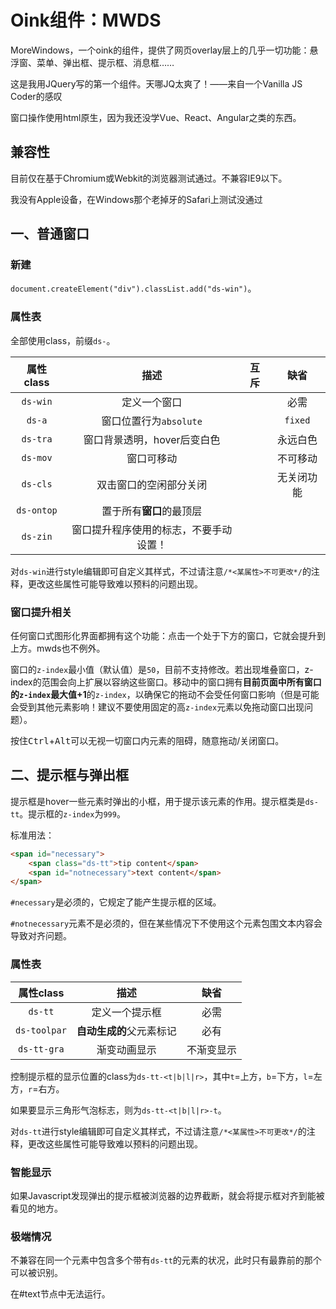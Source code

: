 # Oink组件：MWDS

MoreWindows，一个oink的组件，提供了网页overlay层上的几乎一切功能：悬浮窗、菜单、弹出框、提示框、消息框……

这是我用JQuery写的第一个组件。天哪JQ太爽了！——来自一个Vanilla JS Coder的感叹

窗口操作使用html原生，因为我还没学Vue、React、Angular之类的东西。

## 兼容性

目前仅在基于Chromium或Webkit的浏览器测试通过。不兼容IE9以下。

我没有Apple设备，在Windows那个老掉牙的Safari上测试没通过

## 一、普通窗口

### 新建

`document.createElement("div").classList.add("ds-win")`。

### 属性表

全部使用class，前缀`ds-`。

| 属性class  |                  描述                  | 互斥 |    缺省    |
| :--------: | :------------------------------------: | :--: | :--------: |
|  `ds-win`  |              定义一个窗口              |      |    必需    |
|   `ds-a`   |         窗口位置行为`absolute`         |      |  `fixed`   |
|  `ds-tra`  |      窗口背景透明，hover后变白色       |      |  永远白色  |
|  `ds-mov`  |               窗口可移动               |      |  不可移动  |
|  `ds-cls`  |         双击窗口的空闲部分关闭         |      | 无关闭功能 |
| `ds-ontop` |        置于所有**窗口**的最顶层        |      |            |
|  `ds-zin`  | 窗口提升程序使用的标志，不要手动设置！ |      |            |

对`ds-win`进行style编辑即可自定义其样式，不过请注意`/*<某属性>不可更改*/`的注释，更改这些属性可能导致难以预料的问题出现。

### 窗口提升相关

任何窗口式图形化界面都拥有这个功能：点击一个处于下方的窗口，它就会提升到上方。mwds也不例外。

窗口的`z-index`最小值（默认值）是`50`，目前不支持修改。若出现堆叠窗口，z-index的范围会向上扩展以容纳这些窗口。移动中的窗口拥有**目前页面中所有窗口的`z-index`最大值+1**的`z-index`，以确保它的拖动不会受任何窗口影响（但是可能会受到其他元素影响！建议不要使用固定的高`z-index`元素以免拖动窗口出现问题）。

按住<kbd>Ctrl</kbd>+<kbd>Alt</kbd>可以无视一切窗口内元素的阻碍，随意拖动/关闭窗口。

## 二、提示框与弹出框

提示框是hover一些元素时弹出的小框，用于提示该元素的作用。提示框类是`ds-tt`。提示框的`z-index`为`999`。

标准用法：

```html
<span id="necessary">
    <span class="ds-tt">tip content</span>
    <span id="notnecessary">text content</span>
</span>
```

`#necessary`是必须的，它规定了能产生提示框的区域。

`#notnecessary`元素不是必须的，但在某些情况下不使用这个元素包围文本内容会导致对齐问题。

### 属性表

|  属性class   |           描述           |    缺省    |
| :----------: | :----------------------: | :--------: |
|   `ds-tt`    |      定义一个提示框      |    必需    |
| `ds-toolpar` | **自动生成的**父元素标记 |    必有    |
| `ds-tt-gra`  |       渐变动画显示       | 不渐变显示 |

控制提示框的显示位置的class为`ds-tt-<t|b|l|r>`，其中`t`=上方，`b`=下方，`l`=左方，`r`=右方。

如果要显示三角形气泡标志，则为`ds-tt-<t|b|l|r>-t`。

对`ds-tt`进行style编辑即可自定义其样式，不过请注意`/*<某属性>不可更改*/`的注释，更改这些属性可能导致难以预料的问题出现。

### 智能显示

如果Javascript发现弹出的提示框被浏览器的边界截断，就会将提示框对齐到能被看见的地方。

### 极端情况

不兼容在同一个元素中包含多个带有`ds-tt`的元素的状况，此时只有最靠前的那个可以被识别。

在#text节点中无法运行。